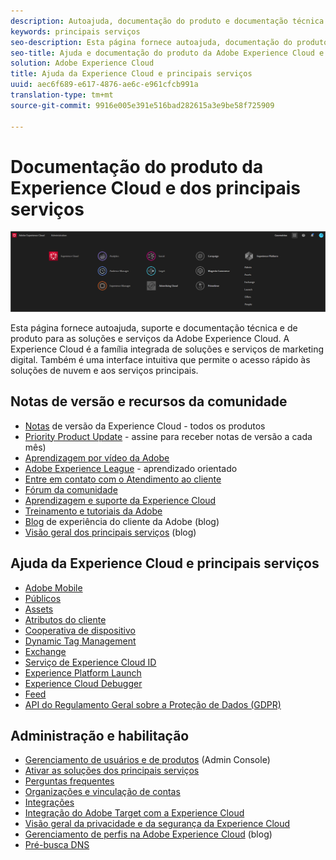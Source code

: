 ```yaml
---
description: Autoajuda, documentação do produto e documentação técnica da Adobe Experience Cloud. A Experience Cloud é a família integrada de soluções e serviços de marketing digital.
keywords: principais serviços
seo-description: Esta página fornece autoajuda, documentação do produto e documentação técnica para a Experience Cloud.
seo-title: Ajuda e documentação do produto da Adobe Experience Cloud e dos principais serviços.
solution: Adobe Experience Cloud
title: Ajuda da Experience Cloud e principais serviços
uuid: aec6f689-e617-4876-ae6c-e961cfcb991a
translation-type: tm+mt
source-git-commit: 9916e005e391e516bad282615a3e9be58f725909

---
```



# Documentação do produto da Experience Cloud e dos principais serviços

![Experience Cloud](assets/banner.png)

Esta página fornece autoajuda, suporte e documentação técnica e de produto para as soluções e serviços da Adobe Experience Cloud. A Experience Cloud é a família integrada de soluções e serviços de marketing digital. Também é uma interface intuitiva que permite o acesso rápido às soluções de nuvem e aos serviços principais.

## Notas de versão e recursos da comunidade

* [Notas](https://docs.adobe.com/content/help/en/release-notes/experience-cloud/current.html) de versão da Experience Cloud - todos os produtos
* [Priority Product Update](https://www.adobe.com/subscription/priority-product-update.html) - assine para receber notas de versão a cada mês)
* [Aprendizagem por vídeo da Adobe](https://docs.adobe.com/content/help/en/core-services-learn/tutorials/overview.html)
* [Adobe Experience League](https://landing.adobe.com/experience-league/) - aprendizado orientado
* [Entre em contato com o Atendimento ao cliente](https://helpx.adobe.com/contact/enterprise-support.ec.html)
* [Fórum da comunidade](https://forums.adobe.com/community/experience-cloud)
* [Aprendizagem e suporte da Experience Cloud](https://helpx.adobe.com/support/experience-cloud.html)
* [Treinamento e tutoriais da Adobe](https://helpx.adobe.com/learning.html?promoid=KAUDK)
* [Blog](https://theblog.adobe.com/customer-experience/) de experiência do cliente da Adobe (blog)
* [Visão geral dos principais serviços](https://theblog.adobe.com/part-2-capturing-leveraging-consumer-behavior-adobe-marketing-cloud/) (blog)

## Ajuda da Experience Cloud e principais serviços

* [Adobe Mobile](https://docs.adobe.com/content/help/en/mobile-services/using/home.html)
* [Públicos](https://docs.adobe.com/content/help/en/core-services/interface/audiences/audience-library.html)
* [Assets](experience-cloud-assets/experience-cloud-assets.md)
* [Atributos do cliente](https://docs.adobe.com/content/help/en/core-services/interface/customer-attributes/attributes.html)
* [Cooperativa de dispositivo](https://docs.adobe.com/content/help/en/device-co-op/using/home.html)
* [Dynamic Tag Management](https://docs.adobe.com/content/help/en/dtm/using/dtm-home.html)
* [Exchange](https://experiencecloud.adobeexchange.com/)
* [Serviço de Experience Cloud ID](https://docs.adobe.com/content/help/en/id-service/using/home.html)
* [Experience Platform Launch](https://docs.adobelaunch.com/)
* [Experience Cloud Debugger](https://marketing.adobe.com/resources/help/en_US/experience-cloud-debugger/)
* [Feed](feed.md)
* [API do Regulamento Geral sobre a Proteção de Dados (GDPR)](https://www.adobe.io/apis/experiencecloud/gdpr.html)

## Administração e habilitação

* [Gerenciamento de usuários e de produtos](admin-getting-started/admin-getting-started.md) (Admin Console)
* [Ativar as soluções dos principais serviços](core-services/core-services.md)
* [Perguntas frequentes](admin-getting-started/admin-getting-started.md)
* [Organizações e vinculação de contas](admin-getting-started/organizations.md)
* [Integrações](marketing-cloud-integrations.md)
* [Integração do Adobe Target com a Experience Cloud](https://docs.adobe.com/content/help/en/target/using/integrate/a4t/a4t.html)
* [Visão geral da privacidade e da segurança da Experience Cloud](assets/Adobe-Marketing-Cloud-Privacy-and-Security-Overview.pdf)
* [Gerenciamento de perfis na Adobe Experience Cloud](https://theblog.adobe.com/profile-management-adobe-marketing-cloud-comes-together/) (blog)
* [Pré-busca DNS](admin-getting-started/admin-getting-started.md#concept_6BC8C6856E3644F8956D7AD0A96383B7)
